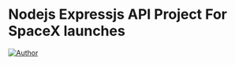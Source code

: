 # Nodejs Expressjs API Project For SpaceX launches
[![Author](http://img.shields.io/badge/author-@pankajp4-blue.svg)](https://www.linkedin.com/in/pankajpandeyp4/)